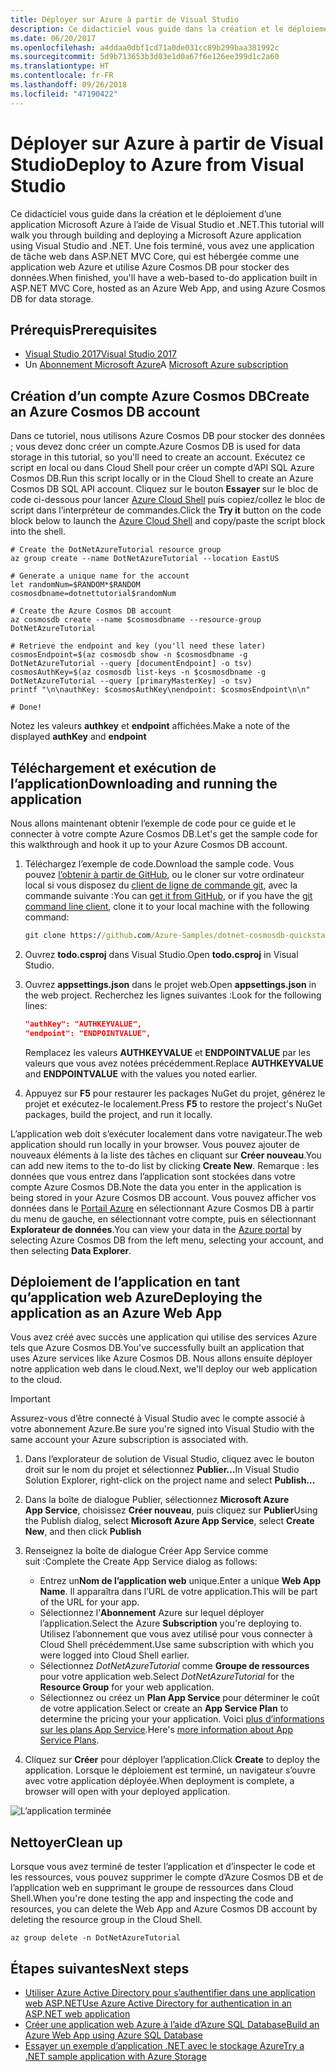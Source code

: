 ```yaml
---
title: Déployer sur Azure à partir de Visual Studio
description: Ce didacticiel vous guide dans la création et le déploiement d’une application Microsoft Azure à l’aide de Visual Studio et .NET.
ms.date: 06/20/2017
ms.openlocfilehash: a4ddaa0dbf1cd71a0de031cc89b299baa381992c
ms.sourcegitcommit: 5d9b713653b3d03e1d0a67f6e126ee399d1c2a60
ms.translationtype: HT
ms.contentlocale: fr-FR
ms.lasthandoff: 09/26/2018
ms.locfileid: "47190422"
---
```

# <a name="deploy-to-azure-from-visual-studio"></a><span data-ttu-id="c0d16-103">Déployer sur Azure à partir de Visual Studio</span><span class="sxs-lookup"><span data-stu-id="c0d16-103">Deploy to Azure from Visual Studio</span></span>

<span data-ttu-id="c0d16-104">Ce didacticiel vous guide dans la création et le déploiement d’une application Microsoft Azure à l’aide de Visual Studio et .NET.</span><span class="sxs-lookup"><span data-stu-id="c0d16-104">This tutorial will walk you through building and deploying a Microsoft Azure application using Visual Studio and .NET.</span></span>  <span data-ttu-id="c0d16-105">Une fois terminé, vous avez une application de tâche web dans ASP.NET MVC Core, qui est hébergée comme une application web Azure et utilise Azure Cosmos DB pour stocker des données.</span><span class="sxs-lookup"><span data-stu-id="c0d16-105">When finished, you'll have a web-based to-do application built in ASP.NET MVC Core, hosted as an Azure Web App, and using Azure Cosmos DB for data storage.</span></span>

## <a name="prerequisites"></a><span data-ttu-id="c0d16-106">Prérequis</span><span class="sxs-lookup"><span data-stu-id="c0d16-106">Prerequisites</span></span>

* [<span data-ttu-id="c0d16-107">Visual Studio 2017</span><span class="sxs-lookup"><span data-stu-id="c0d16-107">Visual Studio 2017</span></span>](https://www.visualstudio.com/downloads/)
* <span data-ttu-id="c0d16-108">Un [Abonnement Microsoft Azure](https://azure.microsoft.com/free/)</span><span class="sxs-lookup"><span data-stu-id="c0d16-108">A [Microsoft Azure subscription](https://azure.microsoft.com/free/)</span></span>

## <a name="create-an-azure-cosmos-db-account"></a><span data-ttu-id="c0d16-109">Création d’un compte Azure Cosmos DB</span><span class="sxs-lookup"><span data-stu-id="c0d16-109">Create an Azure Cosmos DB account</span></span>

<span data-ttu-id="c0d16-110">Dans ce tutoriel, nous utilisons Azure Cosmos DB pour stocker des données ; vous devez donc créer un compte.</span><span class="sxs-lookup"><span data-stu-id="c0d16-110">Azure Cosmos DB is used for data storage in this tutorial, so you'll need to create an account.</span></span>  <span data-ttu-id="c0d16-111">Exécutez ce script en local ou dans Cloud Shell pour créer un compte d’API SQL Azure Cosmos DB.</span><span class="sxs-lookup"><span data-stu-id="c0d16-111">Run this script locally or in the Cloud Shell to create an Azure Cosmos DB SQL API account.</span></span>  <span data-ttu-id="c0d16-112">Cliquez sur le bouton **Essayer** sur le bloc de code ci-dessous pour lancer [Azure Cloud Shell](/azure/cloud-shell/) puis copiez/collez le bloc de script dans l’interpréteur de commandes.</span><span class="sxs-lookup"><span data-stu-id="c0d16-112">Click the **Try it** button on the code block below to launch the [Azure Cloud Shell](/azure/cloud-shell/) and copy/paste the script block into the shell.</span></span>

```azurecli-interactive
# Create the DotNetAzureTutorial resource group
az group create --name DotNetAzureTutorial --location EastUS

# Generate a unique name for the account
let randomNum=$RANDOM*$RANDOM
cosmosdbname=dotnettutorial$randomNum

# Create the Azure Cosmos DB account
az cosmosdb create --name $cosmosdbname --resource-group DotNetAzureTutorial

# Retrieve the endpoint and key (you'll need these later)
cosmosEndpoint=$(az cosmosdb show -n $cosmosdbname -g DotNetAzureTutorial --query [documentEndpoint] -o tsv)
cosmosAuthKey=$(az cosmosdb list-keys -n $cosmosdbname -g DotNetAzureTutorial --query [primaryMasterKey] -o tsv)
printf "\n\nauthKey: $cosmosAuthKey\nendpoint: $cosmosEndpoint\n\n"

# Done!

```

<span data-ttu-id="c0d16-113">Notez les valeurs **authkey** et **endpoint** affichées.</span><span class="sxs-lookup"><span data-stu-id="c0d16-113">Make a note of the displayed **authKey** and **endpoint**</span></span> 

## <a name="downloading-and-running-the-application"></a><span data-ttu-id="c0d16-114">Téléchargement et exécution de l’application</span><span class="sxs-lookup"><span data-stu-id="c0d16-114">Downloading and running the application</span></span>

<span data-ttu-id="c0d16-115">Nous allons maintenant obtenir l’exemple de code pour ce guide et le connecter à votre compte Azure Cosmos DB.</span><span class="sxs-lookup"><span data-stu-id="c0d16-115">Let's get the sample code for this walkthrough and hook it up to your Azure Cosmos DB account.</span></span>

1. <span data-ttu-id="c0d16-116">Téléchargez l’exemple de code.</span><span class="sxs-lookup"><span data-stu-id="c0d16-116">Download the sample code.</span></span>  <span data-ttu-id="c0d16-117">Vous pouvez [l’obtenir à partir de GitHub](https://github.com/Azure-Samples/dotnet-cosmosdb-quickstart/), ou le cloner sur votre ordinateur local si vous disposez du [client de ligne de commande git](https://git-scm.com/), avec la commande suivante :</span><span class="sxs-lookup"><span data-stu-id="c0d16-117">You can [get it from GitHub](https://github.com/Azure-Samples/dotnet-cosmosdb-quickstart/), or if you have the [git command line client](https://git-scm.com/), clone it to your local machine with the following command:</span></span>

    ```cmd
    git clone https://github.com/Azure-Samples/dotnet-cosmosdb-quickstart
    ```

2. <span data-ttu-id="c0d16-118">Ouvrez **todo.csproj** dans Visual Studio.</span><span class="sxs-lookup"><span data-stu-id="c0d16-118">Open **todo.csproj** in Visual Studio.</span></span>

3. <span data-ttu-id="c0d16-119">Ouvrez **appsettings.json** dans le projet web.</span><span class="sxs-lookup"><span data-stu-id="c0d16-119">Open **appsettings.json** in the web project.</span></span>  <span data-ttu-id="c0d16-120">Recherchez les lignes suivantes :</span><span class="sxs-lookup"><span data-stu-id="c0d16-120">Look for the following lines:</span></span>

    ```json
    "authKey": "AUTHKEYVALUE",
    "endpoint": "ENDPOINTVALUE",
    ```
    <span data-ttu-id="c0d16-121">Remplacez les valeurs **AUTHKEYVALUE** et **ENDPOINTVALUE** par les valeurs que vous avez notées précédemment.</span><span class="sxs-lookup"><span data-stu-id="c0d16-121">Replace **AUTHKEYVALUE** and **ENDPOINTVALUE** with the values you noted earlier.</span></span>

4. <span data-ttu-id="c0d16-122">Appuyez sur **F5** pour restaurer les packages NuGet du projet, générez le projet et exécutez-le localement.</span><span class="sxs-lookup"><span data-stu-id="c0d16-122">Press **F5** to restore the project's NuGet packages, build the project, and run it locally.</span></span>

<span data-ttu-id="c0d16-123">L’application web doit s’exécuter localement dans votre navigateur.</span><span class="sxs-lookup"><span data-stu-id="c0d16-123">The web application should run locally in your browser.</span></span>  <span data-ttu-id="c0d16-124">Vous pouvez ajouter de nouveaux éléments à la liste des tâches en cliquant sur **Créer nouveau**.</span><span class="sxs-lookup"><span data-stu-id="c0d16-124">You can add new items to the to-do list by clicking **Create New**.</span></span>  <span data-ttu-id="c0d16-125">Remarque : les données que vous entrez dans l’application sont stockées dans votre compte Azure Cosmos DB.</span><span class="sxs-lookup"><span data-stu-id="c0d16-125">Note the data you enter in the application is being stored in your Azure Cosmos DB account.</span></span>  <span data-ttu-id="c0d16-126">Vous pouvez afficher vos données dans le [Portail Azure](https://portal.azure.com) en sélectionnant Azure Cosmos DB à partir du menu de gauche, en sélectionnant votre compte, puis en sélectionnant **Explorateur de données**.</span><span class="sxs-lookup"><span data-stu-id="c0d16-126">You can view your data in the [Azure portal](https://portal.azure.com) by selecting Azure Cosmos DB from the left menu, selecting your account, and then selecting **Data Explorer**.</span></span>

## <a name="deploying-the-application-as-an-azure-web-app"></a><span data-ttu-id="c0d16-127">Déploiement de l’application en tant qu’application web Azure</span><span class="sxs-lookup"><span data-stu-id="c0d16-127">Deploying the application as an Azure Web App</span></span>

<span data-ttu-id="c0d16-128">Vous avez créé avec succès une application qui utilise des services Azure tels que Azure Cosmos DB.</span><span class="sxs-lookup"><span data-stu-id="c0d16-128">You've successfully built an application that uses Azure services like Azure Cosmos DB.</span></span>  <span data-ttu-id="c0d16-129">Nous allons ensuite déployer notre application web dans le cloud.</span><span class="sxs-lookup"><span data-stu-id="c0d16-129">Next, we'll deploy our web application to the cloud.</span></span>

> [!IMPORTANT]
> <span data-ttu-id="c0d16-130">Assurez-vous d’être connecté à Visual Studio avec le compte associé à votre abonnement Azure.</span><span class="sxs-lookup"><span data-stu-id="c0d16-130">Be sure you're signed into Visual Studio with the same account your Azure subscription is associated with.</span></span>

1. <span data-ttu-id="c0d16-131">Dans l’explorateur de solution de Visual Studio, cliquez avec le bouton droit sur le nom du projet et sélectionnez **Publier...**</span><span class="sxs-lookup"><span data-stu-id="c0d16-131">In Visual Studio Solution Explorer, right-click on the project name and select **Publish...**</span></span>

2. <span data-ttu-id="c0d16-132">Dans la boîte de dialogue Publier, sélectionnez **Microsoft Azure App Service**, choisissez **Créer nouveau**, puis cliquez sur **Publier**</span><span class="sxs-lookup"><span data-stu-id="c0d16-132">Using the Publish dialog, select **Microsoft Azure App Service**, select **Create New**, and then click **Publish**</span></span>

3. <span data-ttu-id="c0d16-133">Renseignez la boîte de dialogue Créer App Service comme suit :</span><span class="sxs-lookup"><span data-stu-id="c0d16-133">Complete the Create App Service dialog as follows:</span></span>

    * <span data-ttu-id="c0d16-134">Entrez un**Nom de l’application web** unique.</span><span class="sxs-lookup"><span data-stu-id="c0d16-134">Enter a unique **Web App Name**.</span></span>  <span data-ttu-id="c0d16-135">Il apparaîtra dans l’URL de votre application.</span><span class="sxs-lookup"><span data-stu-id="c0d16-135">This will be part of the URL for your app.</span></span>
    * <span data-ttu-id="c0d16-136">Sélectionnez l’**Abonnement** Azure sur lequel déployer l’application.</span><span class="sxs-lookup"><span data-stu-id="c0d16-136">Select the Azure **Subscription** you're deploying to.</span></span>  <span data-ttu-id="c0d16-137">Utilisez l’abonnement que vous avez utilisé pour vous connecter à Cloud Shell précédemment.</span><span class="sxs-lookup"><span data-stu-id="c0d16-137">Use same subscription with which you were logged into Cloud Shell earlier.</span></span>
    * <span data-ttu-id="c0d16-138">Sélectionnez *DotNetAzureTutorial* comme **Groupe de ressources** pour votre application web.</span><span class="sxs-lookup"><span data-stu-id="c0d16-138">Select *DotNetAzureTutorial* for the **Resource Group** for your web application.</span></span>
    * <span data-ttu-id="c0d16-139">Sélectionnez ou créez un **Plan App Service** pour déterminer le coût de votre application.</span><span class="sxs-lookup"><span data-stu-id="c0d16-139">Select or create an **App Service Plan** to determine the pricing your your application.</span></span>  <span data-ttu-id="c0d16-140">Voici [plus d’informations sur les plans App Service](/azure/app-service/azure-web-sites-web-hosting-plans-in-depth-overview).</span><span class="sxs-lookup"><span data-stu-id="c0d16-140">Here's [more information about App Service Plans](/azure/app-service/azure-web-sites-web-hosting-plans-in-depth-overview).</span></span>

4. <span data-ttu-id="c0d16-141">Cliquez sur **Créer** pour déployer l’application.</span><span class="sxs-lookup"><span data-stu-id="c0d16-141">Click **Create** to deploy the application.</span></span>  <span data-ttu-id="c0d16-142">Lorsque le déploiement est terminé, un navigateur s’ouvre avec votre application déployée.</span><span class="sxs-lookup"><span data-stu-id="c0d16-142">When deployment is complete, a browser will open with your deployed application.</span></span>

![L’application terminée](./media/dotnet-quickstart/todo.png)

## <a name="clean-up"></a><span data-ttu-id="c0d16-144">Nettoyer</span><span class="sxs-lookup"><span data-stu-id="c0d16-144">Clean up</span></span>

<span data-ttu-id="c0d16-145">Lorsque vous avez terminé de tester l’application et d’inspecter le code et les ressources, vous pouvez supprimer le compte d’Azure Cosmos DB et de l’application web en supprimant le groupe de ressources dans Cloud Shell.</span><span class="sxs-lookup"><span data-stu-id="c0d16-145">When you're done testing the app and inspecting the code and resources, you can delete the Web App and Azure Cosmos DB account by deleting the resource group in the Cloud Shell.</span></span>

```azurecli-interactive
az group delete -n DotNetAzureTutorial
```

## <a name="next-steps"></a><span data-ttu-id="c0d16-146">Étapes suivantes</span><span class="sxs-lookup"><span data-stu-id="c0d16-146">Next steps</span></span>

* [<span data-ttu-id="c0d16-147">Utiliser Azure Active Directory pour s’authentifier dans une application web ASP.NET</span><span class="sxs-lookup"><span data-stu-id="c0d16-147">Use Azure Active Directory for authentication in an ASP.NET web application</span></span>](/azure/active-directory/develop/active-directory-devquickstarts-webapp-dotnet)
* [<span data-ttu-id="c0d16-148">Créer une application web Azure à l’aide d’Azure SQL Database</span><span class="sxs-lookup"><span data-stu-id="c0d16-148">Build an Azure Web App using Azure SQL Database</span></span>](/azure/app-service-web/web-sites-dotnet-get-started)
* [<span data-ttu-id="c0d16-149">Essayer un exemple d’application .NET avec le stockage Azure</span><span class="sxs-lookup"><span data-stu-id="c0d16-149">Try a .NET sample application with Azure Storage</span></span>](/azure/storage/storage-samples-dotnet)



